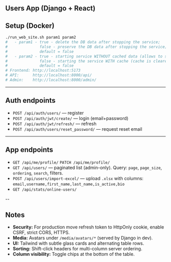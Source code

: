 ## Users App (Django + React)

## Setup (Docker)
```bash
./run_web_site.sh param1 param2
#   - param1 - true - delete the DB data after stopping the service;
#              false - preserve the DB data after stopping the service;
#              default = false
#   - param2 - true - starting service WITHOUT cached data (allows to start the service faster);
#              false - starting the service WITH cache (cache is cleared)
#              default = false
# Frontend: http://localhost:5173
# API:      http://localhost:8000/api/
# Admin:    http://localhost:8000/admin/
```

---

## Auth endpoints
- `POST /api/auth/users/` — register
- `POST /api/auth/jwt/create/` — login (email+password)
- `POST /api/auth/jwt/refresh/` — refresh
- `POST /api/auth/users/reset_password/` — request reset email

---

## App endpoints
- `GET /api/me/profile/` `PATCH /api/me/profile/`
- `GET /api/users/` — paginated list (admin-only). Query: `page`, `page_size`, `ordering`, `search`, filters.
- `POST /api/users/import-excel/` — upload `.xlsx` with columns: `email,username,first_name,last_name,is_active,bio`
- `GET /api/stats/online-users/`

--

## Notes
- **Security:** For production move refresh token to HttpOnly cookie, enable CSRF, strict CORS, HTTPS.
- **Media:** Avatars under `/media/avatars/*` (served by Django in dev).
- **UI:** Tailwind with subtle glass cards and alternating table rows.
- **Sorting:** Shift-click headers for multi-column server ordering.
- **Column visibility:** Toggle chips at the bottom of the table.
